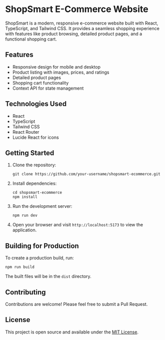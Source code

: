 # ShopSmart E-Commerce Website

ShopSmart is a modern, responsive e-commerce website built with React, TypeScript, and Tailwind CSS. It provides a seamless shopping experience with features like product browsing, detailed product pages, and a functional shopping cart.

## Features

- Responsive design for mobile and desktop
- Product listing with images, prices, and ratings
- Detailed product pages
- Shopping cart functionality
- Context API for state management

## Technologies Used

- React
- TypeScript
- Tailwind CSS
- React Router
- Lucide React for icons

## Getting Started

1. Clone the repository:
   ```
   git clone https://github.com/your-username/shopsmart-ecommerce.git
   ```

2. Install dependencies:
   ```
   cd shopsmart-ecommerce
   npm install
   ```

3. Run the development server:
   ```
   npm run dev
   ```

4. Open your browser and visit `http://localhost:5173` to view the application.

## Building for Production

To create a production build, run:

```
npm run build
```

The built files will be in the `dist` directory.

## Contributing

Contributions are welcome! Please feel free to submit a Pull Request.

## License

This project is open source and available under the [MIT License](LICENSE).